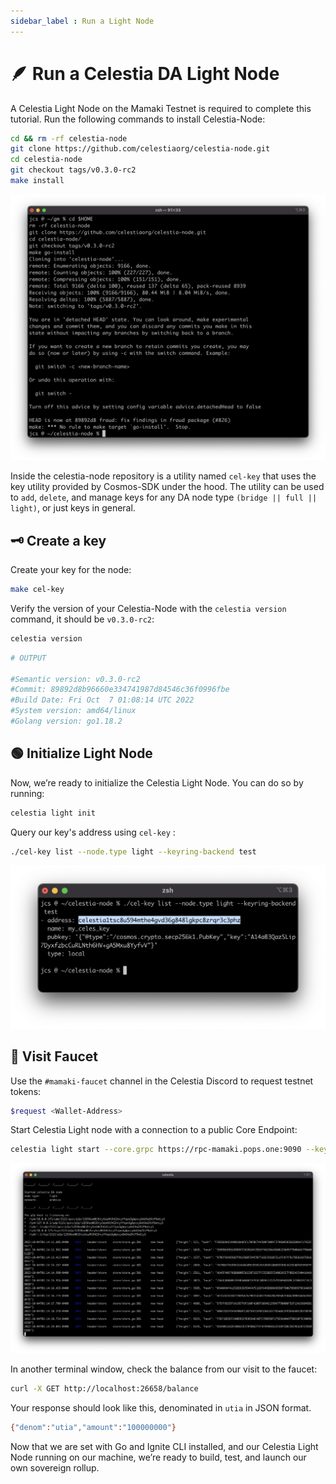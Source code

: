 ```yaml
---
sidebar_label : Run a Light Node
---
```


# 🪶 Run a Celestia DA Light Node

A Celestia Light Node on the Mamaki Testnet is required to complete this
tutorial. Run the following commands to install Celestia-Node:

<!-- markdownlint-disable MD010 -->
```bash
cd && rm -rf celestia-node
git clone https://github.com/celestiaorg/celestia-node.git
cd celestia-node
git checkout tags/v0.3.0-rc2
make install
```
<!-- markdownlint-enable MD010 -->

![1.png](/img/gm/1.png)

Inside the celestia-node repository is a utility named `cel-key` that uses the
key utility provided by Cosmos-SDK under the hood. The utility can be used to
`add`, `delete`, and manage keys for any DA node
type `(bridge || full || light)`, or just keys in general.

## 🗝 Create a key

Create your key for the node:

```bash
make cel-key
```

Verify the version of your Celestia-Node with the `celestia version` command,
it should be `v0.3.0-rc2`:

```bash
celestia version
```

```bash
# OUTPUT

#Semantic version: v0.3.0-rc2
#Commit: 89892d8b96660e334741987d84546c36f0996fbe
#Build Date: Fri Oct  7 01:08:14 UTC 2022
#System version: amd64/linux
#Golang version: go1.18.2
```

## 🟢 Initialize Light Node

Now, we’re ready to initialize the Celestia Light Node. You can do so by running:

```bash
celestia light init
```

Query our key's address using `cel-key` :

```bash
./cel-key list --node.type light --keyring-backend test
```

![2.png](/img/gm/2.png)

## 🚰 Visit Faucet

Use the `#mamaki-faucet` channel in the Celestia Discord to request testnet
tokens:

```bash
$request <Wallet-Address>
```

Start Celestia Light node with a connection to a public Core Endpoint:

<!-- markdownlint-disable MD013 -->
```bash
celestia light start --core.grpc https://rpc-mamaki.pops.one:9090 --keyring.accname my_celes_key
```
<!-- markdownlint-enable MD013 -->

![3.png](/img/gm/3.png)

In another terminal window, check the balance from our visit to the faucet:

```bash
curl -X GET http://localhost:26658/balance
```

Your response should look like this, denominated in `utia` in JSON format.

```bash
{"denom":"utia","amount":"100000000"}
```

Now that we are set with Go and Ignite CLI installed, and our Celestia Light
Node running on our machine, we’re ready to build, test, and launch our own
sovereign rollup.
